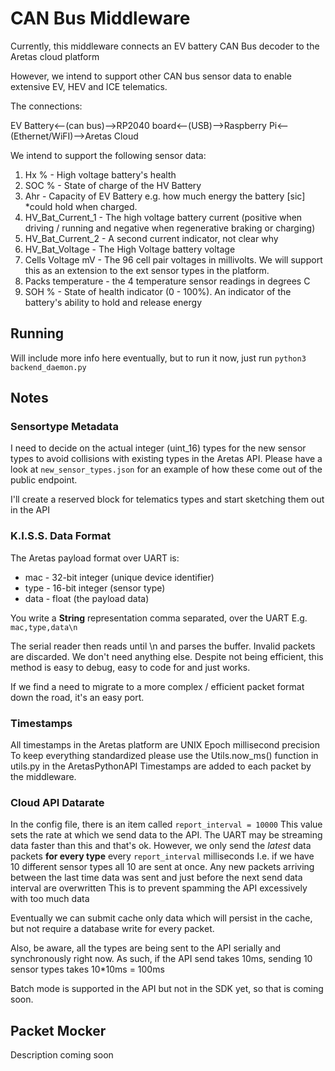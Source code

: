 # CAN Bus Middleware #

Currently, this middleware connects an EV battery CAN Bus decoder to the Aretas cloud platform

However, we intend to support other CAN bus sensor data to enable extensive EV, HEV and ICE telematics. 

The connections:

EV Battery<--(can bus)-->RP2040 board<--(USB)-->Raspberry Pi<--(Ethernet/WiFI)-->Aretas Cloud

We intend to support the following sensor data:
1. Hx % - High voltage battery's health
2. SOC % - State of charge of the HV Battery
3. Ahr - Capacity of EV Battery e.g. how much energy the battery [sic] *could hold when charged.
4. HV_Bat_Current_1 - The high voltage battery current (positive when driving / running and negative when regenerative braking or charging)
5. HV_Bat_Current_2 - A second current indicator, not clear why
6. HV_Bat_Voltage - The High Voltage battery voltage
7. Cells Voltage mV - The 96 cell pair voltages in millivolts. We will support this as an extension to the ext sensor types in the platform.
8. Packs temperature - the 4 temperature sensor readings in degrees C
9. SOH % - State of health indicator (0 - 100%). An indicator of the battery's ability to hold and release energy

## Running ##
Will include more info here eventually, but to run it now, just run ``python3 backend_daemon.py``

## Notes ##

### Sensortype Metadata ###
I need to decide on the actual integer (uint_16) types for the new sensor types to avoid collisions with existing types in the Aretas API.
Please have a look at ``new_sensor_types.json`` for an example of how these come out of the public endpoint. 

I'll  create a reserved block for telematics types and start sketching them out in the API

### K.I.S.S. Data Format ##
The Aretas payload format over UART is:
- mac - 32-bit integer (unique device identifier)
- type - 16-bit integer (sensor type)
- data - float (the payload data)

You write a **String** representation comma separated, over the UART
E.g. 
``mac,type,data\n``

The serial reader then reads until \n and parses the buffer. Invalid packets are discarded. 
We don't need anything else. Despite not being efficient, this method is easy to debug, easy to code for and just works.

If we find a need to migrate to a more complex / efficient packet format down the road, it's an easy port.

### Timestamps ###
All timestamps in the Aretas platform are UNIX Epoch millisecond precision
To keep everything standardized please use the Utils.now_ms() function in utils.py in the AretasPythonAPI
Timestamps are added to each packet by the middleware.

### Cloud API Datarate ###

In the config file, there is an item called ``report_interval = 10000`` This value sets the rate at which we send data to the API.
The UART may be streaming data faster than this and that's ok. 
However, we only send the *latest* data packets **for every type** every ``report_interval`` milliseconds
I.e. if we have 10 different sensor types all 10 are sent at once.
Any new packets arriving between the last time data was sent and just before the next send data interval are overwritten
This is to prevent spamming the API excessively with too much data

Eventually we can submit cache only data which will persist in the cache, but not require a database write for every packet.

Also, be aware, all the types are being sent to the API serially and synchronously right now. 
As such, if the API send takes 10ms, sending 10 sensor types takes 10*10ms = 100ms

Batch mode is supported in the API but not in the SDK yet, so that is coming soon.


## Packet Mocker ##
Description coming soon